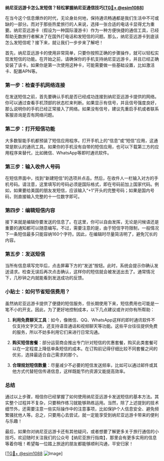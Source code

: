 **纳尼亚远游卡怎么发短信？轻松掌握纳尼亚通信技巧[[TG💪+ @esim1088](https://t.me/s/esim1088)]**

在当今这个信息爆炸的时代，无论身处何地，保持通讯畅通都是我们生活中不可或缺的一部分。而对于那些热爱旅行的人来说，选择一张合适的电话卡显得尤为重要。纳尼亚远游卡（假设为一种国际漫游卡）作为一种方便快捷的通信工具，已经帮助无数旅行者解决了在国外打电话和发短信的问题。那么，纳尼亚远游卡到底该怎么发短信呢？接下来，就让我们一步步来了解吧！

首先，纳尼亚远游卡的使用非常简单，只要你按照正确的步骤操作，就可以轻松实现发短信的功能。在开始之前，请确保你的手机支持纳尼亚远游卡，并且已经正确安装了该卡。如果你是第一次使用这种卡，可能需要做一些基础设置，比如激活卡、配置APN等。

### 第一步：检查手机网络连接

在发送短信之前，首先要确认手机是否已经成功连接到纳尼亚远游卡提供的网络。你可以通过查看手机顶部的状态栏来判断。如果显示有信号，并且信号强度良好，那么说明你的手机已经正常接入了网络。如果没有信号，建议先重启手机或者联系客服咨询是否有网络问题。

### 第二步：打开短信功能

大多数智能手机都预装了短信应用程序。打开手机上的“信息”或“短信”应用，这通常是默认的通讯工具。如果你的手机没有自带的短信应用，也可以下载第三方的应用程序来替代，比如微信、WhatsApp等即时通讯软件。

### 第三步：输入收件人号码

在短信界面中，找到“新建短信”的选项并点击。然后，在收件人一栏输入对方的手机号码。请注意，这里填写的号码必须是国际格式，即在号码前加上国家代码。例如，如果要给美国的朋友发短信，应该输入“+1”开头的完整号码；如果是国内号码，则直接输入完整的十一位数字即可。

### 第四步：编辑短信内容

接下来就是编辑你要发送的信息了。在这里，你可以自由发挥，无论是问候语还是重要的通知都可以随意编写。不过，需要注意的是，由于短信字符限制，一般情况下一条短信最多只能容纳160个字符。因此，在编辑时尽量简洁明了，避免冗长的内容。

### 第五步：发送短信

当所有信息填写完毕后，点击屏幕下方的“发送”按钮。此时，系统会提示你确认发送请求。检查无误后再次点击确认，这样你的短信就会被发送出去了。通常情况下，几秒钟之内就能看到发送成功的反馈。

### 小贴士：如何节省短信费用？

虽然纳尼亚远游卡提供了便捷的短信服务，但长期使用下来，短信费用也可能是一笔不小的开支。因此，为了更好地控制成本，以下几点建议或许对你有所帮助：

1. **利用免费聊天工具**：如今，像微信、QQ、WhatsApp这样的即时通讯软件不仅支持文字交流，还支持语音通话和视频聊天等功能。这些平台往往提供免费的服务，所以不妨多利用它们来进行日常沟通。
   
2. **购买短信套餐**：部分运营商会推出专门针对短信的优惠套餐，购买此类套餐可以在一定程度上降低单条短信的成本。在订购前记得仔细比较不同套餐之间的优劣，选择最适合自己需求的那个。

3. **合理规划短信数量**：尽量减少不必要的短信发送频率，比如可以通过邮件或其他方式代替短信传递信息，这样既能节约资源又能提高效率。

### 总结

通过以上步骤，相信你已经掌握了如何使用纳尼亚远游卡发送短信的基本方法。其实整个过程并不复杂，只要稍作练习就能够熟练运用。当然，除了上述提到的技术细节外，还需要注意一些实际操作中的注意事项，比如保护个人信息安全、避免频繁骚扰他人等。总之，只要用心去尝试，就一定能享受到纳尼亚远游卡带来的便利与乐趣！

最后，如果你对纳尼亚远游卡还有其他疑问，或者想要了解更多关于旅行通信的小技巧，欢迎随时关注我们的公众号【纳尼亚旅行指南】，那里会有更多实用的信息等着你哦！希望每一位踏上旅途的朋友都能够顺利沟通，平安归家！

[[TG💪+ @esim1088](https://t.me/s/esim1088) ![Image](https://i.postimg.cc/4NQfJmqS/Snipaste-2025-05-13-00-14-12.png)]